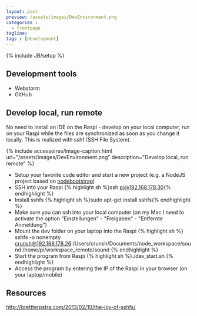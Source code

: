 ```yaml
---
layout: post
preview: /assets/images/DevEnvironment.png
categories :
  - frontpage
tagline:
tags : [development]
---
```

{% include JB/setup %}

## Development tools
* Webstorm
* GitHub

## Develop local, run remote
No need to install an IDE on the Raspi - develop on your local computer, run on your Raspi while the files are synchronized as soon as you change it locally. This is realized with sshf (SSH File System).

{% include accessoires/image-caption.html url="/assets/images/DevEnvironment.png" description="Develop local, run remote" %}

* Setup your favorite code editor and start a new project (e.g. a NodeJS project based on [nodebootstrap](https://github.com/inadarei/nodebootstrap))
* SSH into your Raspi {% highlight sh %}ssh pi@192.168.178.30{% endhighlight %}
* Install sshfs
{% highlight sh %}sudo apt-get install sshfs{% endhighlight %}
* Make sure you can ssh into your local computer (on my Mac I need to activate the option "Einstellungen" - "Freigaben" - "Entfernte Anmeldung")
* Mount the dev folder on your laptop into the Raspi  {% highlight sh %} sshfs -o nonempty crunsh@192.168.178.26:/Users/crunsh/Documents/node_workspace/sound /home/pi/workspace_remote/sound {% endhighlight %}
* Start the program from Raspi
{% highlight sh %}./dev_start.sh {% endhighlight %}
* Access the program by entering the IP of the Raspi in your browser (on your laptop/mobile)

## Resources
http://brettterpstra.com/2013/02/10/the-joy-of-sshfs/


